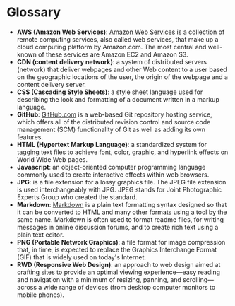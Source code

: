 # Glossary

- **AWS (Amazon Web Services)**: [Amazon Web Services](http://aws.amazon.com/) is a collection of remote computing services, also called web services, that make up a cloud computing platform by Amazon.com. The most central and well-known of these services are Amazon EC2 and Amazon S3.
- **CDN (content delivery network)**: a system of distributed servers (network) that deliver webpages and other Web content to a user based on the geographic locations of the user, the origin of the webpage and a content delivery server.
- **CSS (Cascading Style Sheets)**: a style sheet language used for describing the look and formatting of a document written in a markup language.
- **GitHub**: [GitHub.com](https://github.com/) is a web-based Git repository hosting service, which offers all of the distributed revision control and source code management (SCM) functionality of Git as well as adding its own features.
- **HTML (Hypertext Markup Language)**: a standardized system for tagging text files to achieve font, color, graphic, and hyperlink effects on World Wide Web pages.
- **Javascript**: an object-oriented computer programming language commonly used to create interactive effects within web browsers.
- **JPG**: is a file extension for a lossy graphics file. The JPEG file extension is used interchangeably with JPG. JPEG stands for Joint Photographic Experts Group who created the standard.
- **Markdown**: [Markdown](http://daringfireball.net/projects/markdown/) is a plain text formatting syntax designed so that it can be converted to HTML and many other formats using a tool by the same name. Markdown is often used to format readme files, for writing messages in online discussion forums, and to create rich text using a plain text editor.
- **PNG (Portable Network Graphics)**: a file format for image compression that, in time, is expected to replace the Graphics Interchange Format (GIF) that is widely used on today's Internet.
- **RWD (Responsive Web Design)**: an approach to web design aimed at crafting sites to provide an optimal viewing experience—easy reading and navigation with a minimum of resizing, panning, and scrolling—across a wide range of devices (from desktop computer monitors to mobile phones).
